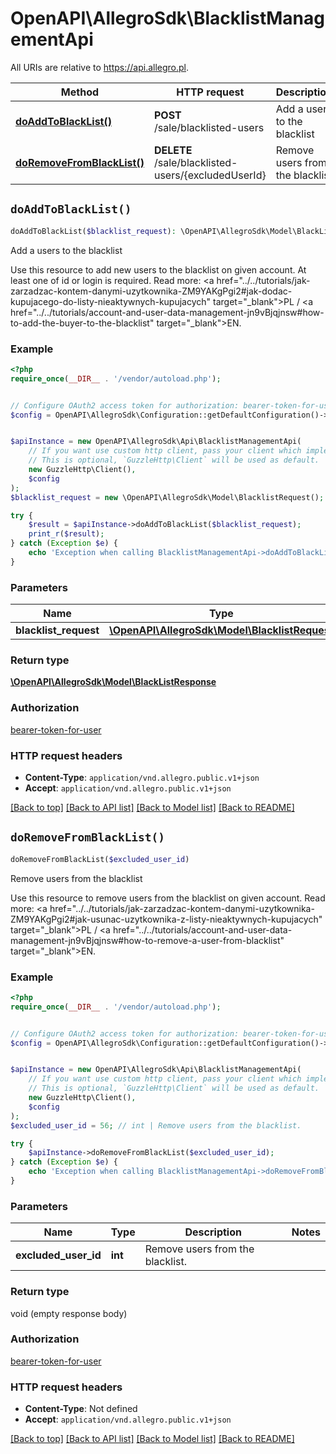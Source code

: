 # OpenAPI\AllegroSdk\BlacklistManagementApi

All URIs are relative to https://api.allegro.pl.

Method | HTTP request | Description
------------- | ------------- | -------------
[**doAddToBlackList()**](BlacklistManagementApi.md#doAddToBlackList) | **POST** /sale/blacklisted-users | Add a users to the blacklist
[**doRemoveFromBlackList()**](BlacklistManagementApi.md#doRemoveFromBlackList) | **DELETE** /sale/blacklisted-users/{excludedUserId} | Remove users from the blacklist


## `doAddToBlackList()`

```php
doAddToBlackList($blacklist_request): \OpenAPI\AllegroSdk\Model\BlackListResponse
```

Add a users to the blacklist

Use this resource to add new users to the blacklist on given account. At least one of id or login is required. Read more: <a href=\"../../tutorials/jak-zarzadzac-kontem-danymi-uzytkownika-ZM9YAKgPgi2#jak-dodac-kupujacego-do-listy-nieaktywnych-kupujacych\" target=\"_blank\">PL</a> / <a href=\"../../tutorials/account-and-user-data-management-jn9vBjqjnsw#how-to-add-the-buyer-to-the-blacklist\" target=\"_blank\">EN</a>.

### Example

```php
<?php
require_once(__DIR__ . '/vendor/autoload.php');


// Configure OAuth2 access token for authorization: bearer-token-for-user
$config = OpenAPI\AllegroSdk\Configuration::getDefaultConfiguration()->setAccessToken('YOUR_ACCESS_TOKEN');


$apiInstance = new OpenAPI\AllegroSdk\Api\BlacklistManagementApi(
    // If you want use custom http client, pass your client which implements `GuzzleHttp\ClientInterface`.
    // This is optional, `GuzzleHttp\Client` will be used as default.
    new GuzzleHttp\Client(),
    $config
);
$blacklist_request = new \OpenAPI\AllegroSdk\Model\BlacklistRequest(); // \OpenAPI\AllegroSdk\Model\BlacklistRequest | request

try {
    $result = $apiInstance->doAddToBlackList($blacklist_request);
    print_r($result);
} catch (Exception $e) {
    echo 'Exception when calling BlacklistManagementApi->doAddToBlackList: ', $e->getMessage(), PHP_EOL;
}
```

### Parameters

Name | Type | Description  | Notes
------------- | ------------- | ------------- | -------------
 **blacklist_request** | [**\OpenAPI\AllegroSdk\Model\BlacklistRequest**](../Model/BlacklistRequest.md)| request |

### Return type

[**\OpenAPI\AllegroSdk\Model\BlackListResponse**](../Model/BlackListResponse.md)

### Authorization

[bearer-token-for-user](../../README.md#bearer-token-for-user)

### HTTP request headers

- **Content-Type**: `application/vnd.allegro.public.v1+json`
- **Accept**: `application/vnd.allegro.public.v1+json`

[[Back to top]](#) [[Back to API list]](../../README.md#endpoints)
[[Back to Model list]](../../README.md#models)
[[Back to README]](../../README.md)

## `doRemoveFromBlackList()`

```php
doRemoveFromBlackList($excluded_user_id)
```

Remove users from the blacklist

Use this resource to remove users from the blacklist on given account. Read more: <a href=\"../../tutorials/jak-zarzadzac-kontem-danymi-uzytkownika-ZM9YAKgPgi2#jak-usunac-uzytkownika-z-listy-nieaktywnych-kupujacych\" target=\"_blank\">PL</a> / <a href=\"../../tutorials/account-and-user-data-management-jn9vBjqjnsw#how-to-remove-a-user-from-blacklist\" target=\"_blank\">EN</a>.

### Example

```php
<?php
require_once(__DIR__ . '/vendor/autoload.php');


// Configure OAuth2 access token for authorization: bearer-token-for-user
$config = OpenAPI\AllegroSdk\Configuration::getDefaultConfiguration()->setAccessToken('YOUR_ACCESS_TOKEN');


$apiInstance = new OpenAPI\AllegroSdk\Api\BlacklistManagementApi(
    // If you want use custom http client, pass your client which implements `GuzzleHttp\ClientInterface`.
    // This is optional, `GuzzleHttp\Client` will be used as default.
    new GuzzleHttp\Client(),
    $config
);
$excluded_user_id = 56; // int | Remove users from the blacklist.

try {
    $apiInstance->doRemoveFromBlackList($excluded_user_id);
} catch (Exception $e) {
    echo 'Exception when calling BlacklistManagementApi->doRemoveFromBlackList: ', $e->getMessage(), PHP_EOL;
}
```

### Parameters

Name | Type | Description  | Notes
------------- | ------------- | ------------- | -------------
 **excluded_user_id** | **int**| Remove users from the blacklist. |

### Return type

void (empty response body)

### Authorization

[bearer-token-for-user](../../README.md#bearer-token-for-user)

### HTTP request headers

- **Content-Type**: Not defined
- **Accept**: `application/vnd.allegro.public.v1+json`

[[Back to top]](#) [[Back to API list]](../../README.md#endpoints)
[[Back to Model list]](../../README.md#models)
[[Back to README]](../../README.md)
